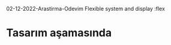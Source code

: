 <p>02-12-2022-Arastirma-Odevim
Flexible system and display :flex</p>



<h1>Tasarım aşamasında</h1>

